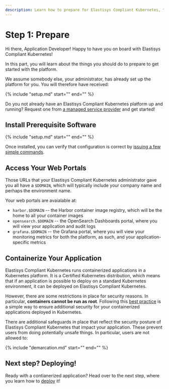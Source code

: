 ```yaml
---
description: Learn how to prepare for Elastisys Compliant Kubernetes, the security-hardened Kubernetes distribution
---
```


# Step 1: Prepare

Hi there, Application Developer! Happy to have you on board with Elastisys Compliant Kubernetes! 

In this part, you will learn about the things you should do to prepare to get started with the platform.

We assume somebody else, your administrator, has already set up the platform for you. You will therefore have received:

{%
    include "setup.md"
    start="<!--bill-of-materials-service-start-->"
    end="<!--bill-of-materials-service-end-->"
%}

Do you not already have an Elastisys Compliant Kubernetes platform up and running? Request one from [a managed service provider](https://elastisys.com/) and get started!

## Install Prerequisite Software

{%
    include "setup.md"
    start="<!--prerequisite-software-start-->"
    end="<!--prerequisite-software-end-->"
%}

Once installed, you can verify that configuration is correct by [issuing a few simple commands](setup.md).

## Access Your Web Portals

Those URLs that your Elastisys Compliant Kubernetes administrator gave you all have a `$DOMAIN`, which will typically include your company name and perhaps the environment name.

Your web portals are avaialable at:

* `harbor.$DOMAIN` -- the Harbor container image registry, which will be the home to all your container images
* `opensearch.$DOMAIN` -- the OpenSearch Dashboards portal, where you will view your application and audit logs
* `grafana.$DOMAIN` -- the Grafana portal, where you will view your monitoring metrics for both the platform, as such, and your application-specific metrics

## Containerize Your Application

Elastisys Compliant Kubernetes runs containerized applications in a Kubernetes platform. It is a Certified Kubernetes distribution, which means that if an application is possible to deploy on a standard Kubernetes environment, it can be deployed on Elastisys Compliant Kubernetes.

However, there are some restrictions in place for security reasons. In particular, **containers cannot be run as root**. Following this [best practice](https://docs.docker.com/develop/develop-images/dockerfile_best-practices/#user) is a simple way to ensure additional security for your containerized applications deployed in Kubernetes.

There are additional safeguards in place that reflect the security posture of Elastisys Compliant Kubernetes that impact your application. These prevent users from doing potentially unsafe things. In particular, users are not allowed to:

{%
    include "demarcation.md"
    start="<!--safeguards-start-->"
    end="<!--safeguards-end-->"
%}

## Next step? Deploying!

Ready with a contianerized application? Head over to the next step, where you learn how to [deploy](deploy.md) it!